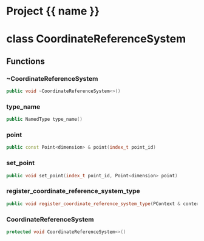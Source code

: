 <script setup>
import {useRoute} from 'vitepress'
const {path} = useRoute()
const tokens = path.split('/')
const words = tokens[2].split('-');
for (let i = 0; i < words.length; i++) {
    words[i] = words[i].charAt(0).toUpperCase() + words[i].slice(1);
    words[i] = words[i].replace('geode', 'Geode')
}
const name = words.join('-');
</script>
# Project {{ name }}

# class CoordinateReferenceSystem


## Functions

### ~CoordinateReferenceSystem

```cpp
public void ~CoordinateReferenceSystem<>()
```


### type_name

```cpp
public NamedType type_name()
```

### point

```cpp
public const Point<dimension> & point(index_t point_id)
```

### set_point

```cpp
public void set_point(index_t point_id, Point<dimension> point)
```

### register_coordinate_reference_system_type

```cpp
public void register_coordinate_reference_system_type(PContext & context, basic_string_view name)
```


### CoordinateReferenceSystem

```cpp
protected void CoordinateReferenceSystem<>()
```





